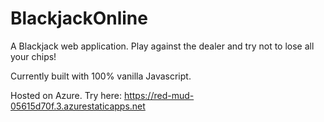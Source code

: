 # BlackjackOnline 

A Blackjack web application. Play against the dealer and try not to lose all your chips!  

Currently built with 100% vanilla Javascript. 

Hosted on Azure. Try here: https://red-mud-05615d70f.3.azurestaticapps.net
